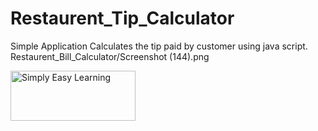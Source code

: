 # Restaurent_Tip_Calculator
Simple Application
Calculates the tip paid by customer using java script.
Restaurent_Bill_Calculator/Screenshot (144).png

<!DOCTYPE html>
<html>
   <head>
      <title>HTML img Tag</title>
   </head>

   <body>
      <img src="Restaurent_Bill_Calculator/Screenshot (144).png" alt="Simply Easy Learning" width="200"
         height="80">
   </body>
</html>

